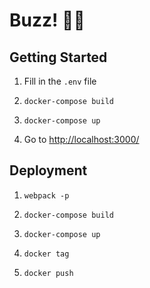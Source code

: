 # Buzz! 🐝🍯

## Getting Started

1. Fill in the `.env` file

2. `docker-compose build`

3. `docker-compose up`

4. Go to [http://localhost:3000/](http://localhost:3000/)

## Deployment

1. `webpack -p`

2. `docker-compose build`

3. `docker-compose up`

4. `docker tag`

5. `docker push`
